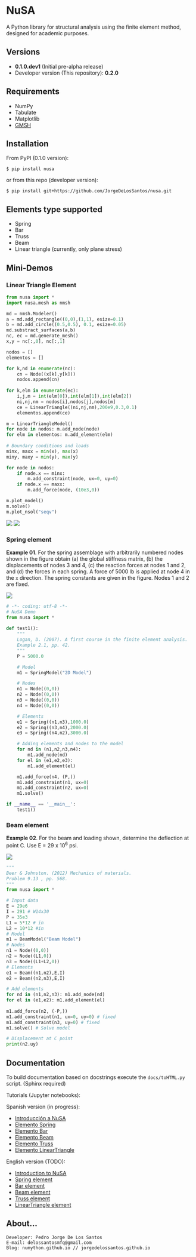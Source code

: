 # NuSA

A Python library for structural analysis using the finite element method, designed for academic purposes.

## Versions

* **0.1.0.dev1** (Initial pre-alpha release)
* Developer version (This repository): **0.2.0**

## Requirements

* NumPy
* Tabulate
* Matplotlib
* [GMSH](http://gmsh.info/)


## Installation

From PyPI (0.1.0 version):

```
$ pip install nusa
```

or from this repo (developer version):

```
$ pip install git+https://github.com/JorgeDeLosSantos/nusa.git
```


## Elements type supported

* Spring
* Bar
* Truss
* Beam
* Linear triangle (currently, only plane stress)

## Mini-Demos

### Linear Triangle Element

```python
from nusa import *
import nusa.mesh as nmsh

md = nmsh.Modeler()
a = md.add_rectangle((0,0),(1,1), esize=0.1)
b = md.add_circle((0.5,0.5), 0.1, esize=0.05)
md.substract_surfaces(a,b)
nc, ec = md.generate_mesh()
x,y = nc[:,0], nc[:,1]

nodos = []
elementos = []

for k,nd in enumerate(nc):
    cn = Node((x[k],y[k]))
    nodos.append(cn)
    
for k,elm in enumerate(ec):
    i,j,m = int(elm[0]),int(elm[1]),int(elm[2])
    ni,nj,nm = nodos[i],nodos[j],nodos[m]
    ce = LinearTriangle((ni,nj,nm),200e9,0.3,0.1)
    elementos.append(ce)

m = LinearTriangleModel()
for node in nodos: m.add_node(node)
for elm in elementos: m.add_element(elm)
    
# Boundary conditions and loads
minx, maxx = min(x), max(x)
miny, maxy = min(y), max(y)

for node in nodos:
    if node.x == minx:
        m.add_constraint(node, ux=0, uy=0)
    if node.x == maxx:
        m.add_force(node, (10e3,0))

m.plot_model()
m.solve()
m.plot_nsol("seqv")
```

![](docs/nusa-info/es/src/linear-triangle-element/model_plot.png)
![](docs/nusa-info/es/src/linear-triangle-element/nsol.png)


### Spring element

**Example 01**. For the spring assemblage with arbitrarily numbered nodes shown in the figure 
obtain (a) the global stiffness matrix, (b) the displacements of nodes 3 and 4, (c) the 
reaction forces at nodes 1 and 2, and (d) the forces in each spring. A force of 5000 lb
is applied at node 4 in the `x` direction. The spring constants are given in the figure.
Nodes 1 and 2 are fixed.

![](docs/nusa-info/es/src/spring-element/example_01.PNG)

```python
# -*- coding: utf-8 -*-
# NuSA Demo
from nusa import *
    
def test1():
    """
    Logan, D. (2007). A first course in the finite element analysis.
    Example 2.1, pp. 42.
    """
    P = 5000.0

    # Model
    m1 = SpringModel("2D Model")

    # Nodes
    n1 = Node((0,0))
    n2 = Node((0,0))
    n3 = Node((0,0))
    n4 = Node((0,0))

    # Elements
    e1 = Spring((n1,n3),1000.0)
    e2 = Spring((n3,n4),2000.0)
    e3 = Spring((n4,n2),3000.0)

    # Adding elements and nodes to the model
    for nd in (n1,n2,n3,n4):
        m1.add_node(nd)
    for el in (e1,e2,e3):
        m1.add_element(el)

    m1.add_force(n4, (P,))
    m1.add_constraint(n1, ux=0)
    m1.add_constraint(n2, ux=0)
    m1.solve()

if __name__ == '__main__':
    test1()
```


### Beam element

**Example 02**. For the beam and loading shown, determine the deflection at point C. 
Use E = 29 x 10<sup>6</sup> psi.

![](docs/nusa-info/es/src/beam-element/P913_beer.PNG)

```python
"""
Beer & Johnston. (2012) Mechanics of materials. 
Problem 9.13 , pp. 568.
"""
from nusa import *

# Input data 
E = 29e6
I = 291 # W14x30 
P = 35e3
L1 = 5*12 # in
L2 = 10*12 #in
# Model
m1 = BeamModel("Beam Model")
# Nodes
n1 = Node((0,0))
n2 = Node((L1,0))
n3 = Node((L1+L2,0))
# Elements
e1 = Beam((n1,n2),E,I)
e2 = Beam((n2,n3),E,I)

# Add elements 
for nd in (n1,n2,n3): m1.add_node(nd)
for el in (e1,e2): m1.add_element(el)
    
m1.add_force(n2, (-P,))
m1.add_constraint(n1, ux=0, uy=0) # fixed 
m1.add_constraint(n3, uy=0) # fixed
m1.solve() # Solve model

# Displacement at C point
print(n2.uy)
```

## Documentation

To build documentation based on docstrings execute the `docs/toHTML.py` script. (Sphinx required)

Tutorials (Jupyter notebooks):

Spanish version (in progress):

* [Introducción a NuSA](docs/nusa-info/es/intro-nusa.ipynb)
* [Elemento Spring](docs/nusa-info/es/spring-element.ipynb)
* [Elemento Bar](docs/nusa-info/es/bar-element.ipynb)
* [Elemento Beam](docs/nusa-info/es/beam-element.ipynb)
* [Elemento Truss](docs/nusa-info/es/truss-element.ipynb)
* [Elemento LinearTriangle](docs/nusa-info/es/linear-triangle-element.ipynb)

English version (TODO): 

* [Introduction to NuSA](docs/nusa-info/en/intro-nusa.ipynb)
* [Spring element](docs/nusa-info/en/spring-element.ipynb)
* [Bar element](docs/nusa-info/en/bar-element.ipynb)
* [Beam element](docs/nusa-info/en/beam-element.ipynb)
* [Truss element](docs/nusa-info/en/truss-element.ipynb)
* [LinearTriangle element](docs/nusa-info/en/linear-triangle-element.ipynb)


## About...

```
Developer: Pedro Jorge De Los Santos
E-mail: delossantosmfq@gmail.com
Blog: numython.github.io // jorgedelossantos.github.io
```
